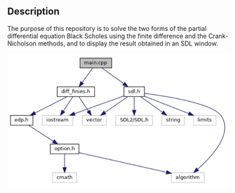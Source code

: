 ## Description

The purpose of this repository is to solve the two forms of the partial differential equation Black Scholes using the finite difference and the Crank-Nicholson methods, and to display the result obtained in an SDL window.

![Modularity](inclusions.png)

